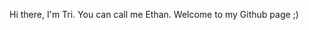 <!-- - 👋 Hi, I’m @tribvntr
- 👀 I’m interested in ...
- 🌱 I’m currently learning ...
- 💞️ I’m looking to collaborate on ...
- 📫 How to reach me ... -->

Hi there, I'm Tri. You can call me Ethan. Welcome to my Github page ;)

<!---
tribvntr/tribvntr is a ✨ special ✨ repository because its `README.md` (this file) appears on your GitHub profile.
You can click the Preview link to take a look at your changes.
--->
